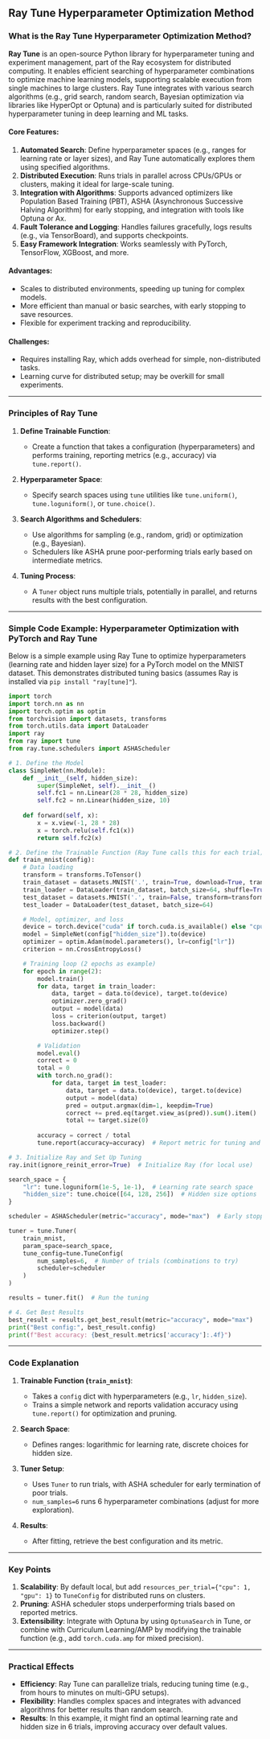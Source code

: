 ## Ray Tune Hyperparameter Optimization Method
### What is the Ray Tune Hyperparameter Optimization Method?
**Ray Tune** is an open-source Python library for hyperparameter tuning and experiment management, part of the Ray ecosystem for distributed computing. It enables efficient searching of hyperparameter combinations to optimize machine learning models, supporting scalable execution from single machines to large clusters. Ray Tune integrates with various search algorithms (e.g., grid search, random search, Bayesian optimization via libraries like HyperOpt or Optuna) and is particularly suited for distributed hyperparameter tuning in deep learning and ML tasks.

#### Core Features:
1. **Automated Search**: Define hyperparameter spaces (e.g., ranges for learning rate or layer sizes), and Ray Tune automatically explores them using specified algorithms.
2. **Distributed Execution**: Runs trials in parallel across CPUs/GPUs or clusters, making it ideal for large-scale tuning.
3. **Integration with Algorithms**: Supports advanced optimizers like Population Based Training (PBT), ASHA (Asynchronous Successive Halving Algorithm) for early stopping, and integration with tools like Optuna or Ax.
4. **Fault Tolerance and Logging**: Handles failures gracefully, logs results (e.g., via TensorBoard), and supports checkpoints.
5. **Easy Framework Integration**: Works seamlessly with PyTorch, TensorFlow, XGBoost, and more.

#### Advantages:
- Scales to distributed environments, speeding up tuning for complex models.
- More efficient than manual or basic searches, with early stopping to save resources.
- Flexible for experiment tracking and reproducibility.

#### Challenges:
- Requires installing Ray, which adds overhead for simple, non-distributed tasks.
- Learning curve for distributed setup; may be overkill for small experiments.

---

### Principles of Ray Tune
1. **Define Trainable Function**:
   - Create a function that takes a configuration (hyperparameters) and performs training, reporting metrics (e.g., accuracy) via `tune.report()`.

2. **Hyperparameter Space**:
   - Specify search spaces using `tune` utilities like `tune.uniform()`, `tune.loguniform()`, or `tune.choice()`.

3. **Search Algorithms and Schedulers**:
   - Use algorithms for sampling (e.g., random, grid) or optimization (e.g., Bayesian).
   - Schedulers like ASHA prune poor-performing trials early based on intermediate metrics.

4. **Tuning Process**:
   - A `Tuner` object runs multiple trials, potentially in parallel, and returns results with the best configuration.

---

### Simple Code Example: Hyperparameter Optimization with PyTorch and Ray Tune
Below is a simple example using Ray Tune to optimize hyperparameters (learning rate and hidden layer size) for a PyTorch model on the MNIST dataset. This demonstrates distributed tuning basics (assumes Ray is installed via `pip install "ray[tune]"`).

```python
import torch
import torch.nn as nn
import torch.optim as optim
from torchvision import datasets, transforms
from torch.utils.data import DataLoader
import ray
from ray import tune
from ray.tune.schedulers import ASHAScheduler

# 1. Define the Model
class SimpleNet(nn.Module):
    def __init__(self, hidden_size):
        super(SimpleNet, self).__init__()
        self.fc1 = nn.Linear(28 * 28, hidden_size)
        self.fc2 = nn.Linear(hidden_size, 10)
    
    def forward(self, x):
        x = x.view(-1, 28 * 28)
        x = torch.relu(self.fc1(x))
        return self.fc2(x)

# 2. Define the Trainable Function (Ray Tune calls this for each trial)
def train_mnist(config):
    # Data loading
    transform = transforms.ToTensor()
    train_dataset = datasets.MNIST('.', train=True, download=True, transform=transform)
    train_loader = DataLoader(train_dataset, batch_size=64, shuffle=True)
    test_dataset = datasets.MNIST('.', train=False, transform=transform)
    test_loader = DataLoader(test_dataset, batch_size=64)

    # Model, optimizer, and loss
    device = torch.device("cuda" if torch.cuda.is_available() else "cpu")
    model = SimpleNet(config["hidden_size"]).to(device)
    optimizer = optim.Adam(model.parameters(), lr=config["lr"])
    criterion = nn.CrossEntropyLoss()

    # Training loop (2 epochs as example)
    for epoch in range(2):
        model.train()
        for data, target in train_loader:
            data, target = data.to(device), target.to(device)
            optimizer.zero_grad()
            output = model(data)
            loss = criterion(output, target)
            loss.backward()
            optimizer.step()

        # Validation
        model.eval()
        correct = 0
        total = 0
        with torch.no_grad():
            for data, target in test_loader:
                data, target = data.to(device), target.to(device)
                output = model(data)
                pred = output.argmax(dim=1, keepdim=True)
                correct += pred.eq(target.view_as(pred)).sum().item()
                total += target.size(0)
        
        accuracy = correct / total
        tune.report(accuracy=accuracy)  # Report metric for tuning and pruning

# 3. Initialize Ray and Set Up Tuning
ray.init(ignore_reinit_error=True)  # Initialize Ray (for local use)

search_space = {
    "lr": tune.loguniform(1e-5, 1e-1),  # Learning rate search space
    "hidden_size": tune.choice([64, 128, 256])  # Hidden size options
}

scheduler = ASHAScheduler(metric="accuracy", mode="max")  # Early stopping scheduler

tuner = tune.Tuner(
    train_mnist,
    param_space=search_space,
    tune_config=tune.TuneConfig(
        num_samples=6,  # Number of trials (combinations to try)
        scheduler=scheduler
    )
)

results = tuner.fit()  # Run the tuning

# 4. Get Best Results
best_result = results.get_best_result(metric="accuracy", mode="max")
print("Best config:", best_result.config)
print(f"Best accuracy: {best_result.metrics['accuracy']:.4f}")
```

---

### Code Explanation
1. **Trainable Function (`train_mnist`)**:
   - Takes a `config` dict with hyperparameters (e.g., `lr`, `hidden_size`).
   - Trains a simple network and reports validation accuracy using `tune.report()` for optimization and pruning.

2. **Search Space**:
   - Defines ranges: logarithmic for learning rate, discrete choices for hidden size.

3. **Tuner Setup**:
   - Uses `Tuner` to run trials, with ASHA scheduler for early termination of poor trials.
   - `num_samples=6` runs 6 hyperparameter combinations (adjust for more exploration).

4. **Results**:
   - After fitting, retrieve the best configuration and its metric.

---

### Key Points
1. **Scalability**: By default local, but add `resources_per_trial={"cpu": 1, "gpu": 1}` to `TuneConfig` for distributed runs on clusters.
2. **Pruning**: ASHA scheduler stops underperforming trials based on reported metrics.
3. **Extensibility**: Integrate with Optuna by using `OptunaSearch` in Tune, or combine with Curriculum Learning/AMP by modifying the trainable function (e.g., add `torch.cuda.amp` for mixed precision).

---

### Practical Effects
- **Efficiency**: Ray Tune can parallelize trials, reducing tuning time (e.g., from hours to minutes on multi-GPU setups).
- **Flexibility**: Handles complex spaces and integrates with advanced algorithms for better results than random search.
- **Results**: In this example, it might find an optimal learning rate and hidden size in 6 trials, improving accuracy over default values.
